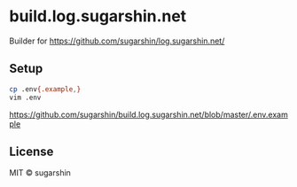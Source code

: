 # build.log.sugarshin.net

Builder for https://github.com/sugarshin/log.sugarshin.net/

## Setup

```sh
cp .env{.example,}
vim .env
```

https://github.com/sugarshin/build.log.sugarshin.net/blob/master/.env.example

## License

MIT © sugarshin

